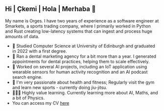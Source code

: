 ## Hi | Çkemi | Hola | Merhaba 👋

My name is Orges. I have two years of experience as a software engineer at Smarkets, a sports trading company, where I primarily worked in Python and Rust creating low-latency systems that can ingest and process huge amounts of data.

- 📖 Studied Computer Science at University of Edinburgh and graduated in 2022 with a first degree.
- 🏢 Ran a dental marketing agency for a bit more than a year.  I generated appointments for dental practices, helping them to scale effectively.
- 🤖 Worked on several AI projects, including an IoT application using wearable sensors for human activity recognition and an AI podcast search engine.
- 💪 I'm very passionate about health and fitness; Regularly visit the gym and learn new sports - currently doing jiu-jitsu. 
- 👨🏻‍💻 Highly value learning. Currently learning more about AI, Maths, and a bit of Physics.
- You can access my CV [here](https://drive.google.com/file/d/13u7uXOojJcc7mTiNUb3LrtJyh0E4Hp2M/view?usp=sharing)



<!--
**orgesskura/orgesskura** is a ✨ _special_ ✨ repository because its `README.md` (this file) appears on your GitHub profile.

Here are some ideas to get you started:

- 🔭 I’m currently working on ...
- 🌱 I’m currently learning ...
- 👯 I’m looking to collaborate on ...
- 🤔 I’m looking for help with ...
- 💬 Ask me about ...
- 📫 How to reach me: ...
- 😄 Pronouns: ...
- ⚡ Fun fact: ...
-->
